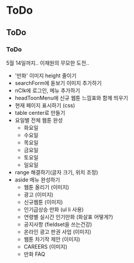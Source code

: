 # ToDo
## ToDo
### ToDo
5월 14일까지.. 이채원의 무모한 도전..

* '만화' 이미지 height 줄이기
* searchForm에 돋보기 이미지 추가하기
* nClk에 로그인, 메뉴 추가하기
* headToonMenu에 신규 웹툰 느낌표와 함께 띄우기
* 현재 페이지 표시하기 (css)
* table center로 만들기
* 요일별 전체 웹툰 완성
  * 화요일
  * 수요일
  * 목요일
  * 금요일
  * 토요일
  * 일요일
* range 해결하기(글자 크기, 위치 조정)
* aside 메뉴 완성하기
  * 웹툰 올리기 (이미지)
  * 광고 (이미지)
  * 신규웹툰 (이미지)
  * 인기급상승 만화 (ul li 사용)
  * 연령별 실시간 인기만화 (화살표 어떻게?)
  * 공지사항 (fieldset을 쓰는건강)
  * 온라인 광고 판권 사업 (이미지)
  * 웹툰 차기작 제안 (이미지)
  * CAREERS (이미지)
  * 만화 FAQ
